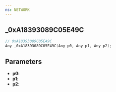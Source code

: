 ```yaml
---
ns: NETWORK
---
```

## _0xA18393089C05E49C

```c
// 0xA18393089C05E49C
Any _0xA18393089C05E49C(Any p0, Any p1, Any p2);
```

## Parameters
* **p0**:
* **p1**:
* **p2**:
